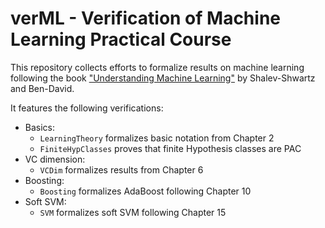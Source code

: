 # verML - Verification of Machine Learning Practical Course 

This repository collects efforts to formalize results on machine learning following the book
["Understanding Machine Learning"](https://www.cs.huji.ac.il/~shais/UnderstandingMachineLearning/) by Shalev-Shwartz and Ben-David.

It features the following verifications:
- Basics: 
  - `LearningTheory` formalizes basic notation from Chapter 2
  - `FiniteHypClasses` proves that finite Hypothesis classes are PAC 
- VC dimension:
  - `VCDim` formalizes results from Chapter 6
- Boosting:
  - `Boosting` formalizes AdaBoost following Chapter 10
- Soft SVM:
  - `SVM` formalizes soft SVM following Chapter 15
